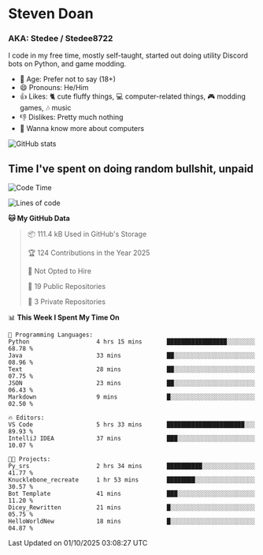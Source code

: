 # Steven Doan
### AKA: Stedee / Stedee8722
I code in my free time, mostly self-taught, started out doing utility Discord bots on Python, and game modding.

- 🤔 Age: Prefer not to say (18+)
- 😄 Pronouns: He/Him
- 👍 Likes: 🐈 cute fluffy things, 💻 computer-related things, 🎮 modding games, 🎶 music
- 👎 Dislikes: Pretty much nothing
- 🥹 Wanna know more about computers

![GitHub stats](https://github-readme-stats-iota-mocha-40.vercel.app/api?username=Stedee8722&show=prs_merged,prs_merged_percentage&show_icons=true&theme=transparent)

## Time I've spent on doing random bullshit, unpaid
<!--START_SECTION:Time I've spent on doing random bullshit, unpaid-->
![Code Time](http://img.shields.io/badge/Code%20Time-333%20hrs%2039%20mins-blue)

![Lines of code](https://img.shields.io/badge/From%20Hello%20World%20I%27ve%20Written-87.9%20thousand%20lines%20of%20code-blue)

**🐱 My GitHub Data** 

> 📦 111.4 kB Used in GitHub's Storage 
 > 
> 🏆 124 Contributions in the Year 2025
 > 
> 🚫 Not Opted to Hire
 > 
> 📜 19 Public Repositories 
 > 
> 🔑 3 Private Repositories 
 > 
📊 **This Week I Spent My Time On** 

```text
💬 Programming Languages: 
Python                   4 hrs 15 mins       █████████████████░░░░░░░░   68.78 % 
Java                     33 mins             ██░░░░░░░░░░░░░░░░░░░░░░░   08.96 % 
Text                     28 mins             ██░░░░░░░░░░░░░░░░░░░░░░░   07.75 % 
JSON                     23 mins             ██░░░░░░░░░░░░░░░░░░░░░░░   06.43 % 
Markdown                 9 mins              █░░░░░░░░░░░░░░░░░░░░░░░░   02.50 % 

🔥 Editors: 
VS Code                  5 hrs 33 mins       ██████████████████████░░░   89.93 % 
IntelliJ IDEA            37 mins             ███░░░░░░░░░░░░░░░░░░░░░░   10.07 % 

🐱‍💻 Projects: 
Py_srs                   2 hrs 34 mins       ██████████░░░░░░░░░░░░░░░   41.77 % 
Knucklebone_recreate     1 hr 53 mins        ████████░░░░░░░░░░░░░░░░░   30.57 % 
Bot Template             41 mins             ███░░░░░░░░░░░░░░░░░░░░░░   11.20 % 
Dicey_Rewritten          21 mins             █░░░░░░░░░░░░░░░░░░░░░░░░   05.75 % 
HelloWorldNew            18 mins             █░░░░░░░░░░░░░░░░░░░░░░░░   04.87 % 
```


 Last Updated on 01/10/2025 03:08:27 UTC
<!--END_SECTION:Time I've spent on doing random bullshit, unpaid-->
